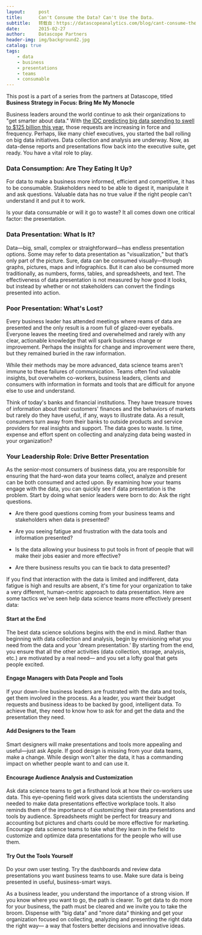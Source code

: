 ```yaml
---
layout:     post
title:      Can't Consume the Data? Can't Use the Data.
subtitle:   转载自：https://datascopeanalytics.com/blog/cant-consume-the-data-cant-use-the-data/
date:       2015-02-27
author:     Datascope Partners
header-img: img/background2.jpg
catalog: true
tags:
    - data
    - business
    - presentations
    - teams
    - consumable
---
```


This post is a part of a series from the partners at Datascope, titled **Business Strategy in Focus: Bring Me My Monocle**

Business leaders around the world continue to ask their
organizations to "get smarter about data." With
[the IDC predicting big data spending to swell to $125 billion this year](http://www.idc.com/getdoc.jsp?containerId=prUS25285614),
those requests are increasing in force and frequency. Perhaps, like
many chief executives, you started the ball rolling on big data
initiatives. Data collection and analysis are underway. Now, as
data-dense reports and presentations flow back into the executive
suite, get ready. You have a vital role to play.


### Data Consumption: Are They Eating It Up?


For data to make a business more informed, efficient and
competitive, it has to be consumable. Stakeholders need to be able
to digest it, manipulate it and ask questions. Valuable data has no
true value if the right people can't understand it and put it to
work.


Is your data consumable or will it go to waste? It all comes down one
critical factor: the presentation.

### Data Presentation: What Is It?

Data—big, small, complex or
straightforward—has endless presentation options. Some may refer to
data presentation as "visualization," but that’s only part of the
picture. Sure, data can be consumed visually—through graphs, pictures,
maps and infographics. But it can also be consumed more traditionally,
as numbers, forms, tables, and spreadsheets, and text. The
effectiveness of data presentation is not measured by how good it
looks, but instead by whether or not stakeholders can convert the
findings presented into action.


### Poor Presentation: What's Lost?

Every business leader has attended meetings where reams of data are
presented and the only result is a room full of glazed-over eyeballs.
Everyone leaves the meeting tired and overwhelmed and rarely with any
clear, actionable knowledge that will spark business change or
improvement. Perhaps the insights for change and improvement were
there, but they remained buried in the raw information.

While their methods may be more advanced, data science teams aren't
immune to these failures of communication. Teams often find valuable
insights, but overwhelm co-workers, business leaders, clients and
consumers with information in formats and tools that are difficult for
anyone else to use and understand.

Think of today's banks and financial institutions. They have
treasure troves of information about their customers' finances and the
behaviors of markets but rarely do they have useful, if any, ways to
illustrate data. As a result, consumers turn away from their banks to
outside products and service providers for real insights and support.
The data goes to waste. Is time, expense and effort spent on
collecting and analyzing data being wasted in your organization?

### Your Leadership Role: Drive Better Presentation

As the senior-most consumers of business data, you are responsible
for ensuring that the hard-won data your teams collect, analyze and
present can be both consumed and acted upon. By examining how your
teams engage with the data, you can quickly see if data presentation
is the problem. Start by doing what senior leaders were born to do:
Ask the right questions.

- Are there good questions coming from your business teams and stakeholders when data is presented?

- Are you seeing fatigue and frustration with the data tools and information presented?

- Is the data allowing your business to put tools in front of people that will make their jobs easier and more effective?

- Are there business results you can tie back to data presented?


If you find that interaction with the data is limited and
indifferent, data fatigue is high and results are absent, it's time
for your organization to take a very different, human-centric approach
to data presentation. Here are some tactics we've seen help data
science teams more effectively present data:

#### Start at the End

The best data science solutions begins with the end in mind. Rather
than beginning with data collection and analysis, begin by envisioning
what you need from the data and your 'dream presentation.' By starting
from the end, you ensure that all the other activities (data
collection, storage, analysis, etc.) are motivated by a real need— and
you set a lofty goal that gets people excited.

#### Engage Managers with Data People and Tools

If your down-line business leaders are frustrated with the data and
tools, get them involved in the process. As a leader, you want their
budget requests and business ideas to be backed by good, intelligent
data. To achieve that, they need to know how to ask for and get the
data and the presentation they need.

#### Add Designers to the Team

Smart designers will make presentations and tools more appealing
and useful—just ask Apple. If good design is missing from your data
teams, make a change. While design won't alter the data, it has a
commanding impact on whether people want to and can use it.

#### Encourage Audience Analysis and Customization

Ask data science teams to get a firsthand look at how their
co-workers use data. This eye-opening field work gives data scientists
the understanding needed to make data presentations effective
workplace tools. It also reminds them of the importance of customizing
their data presentations and tools by audience. Spreadsheets might be
perfect for treasury and accounting but pictures and charts could be
more effective for marketing. Encourage data science teams to take
what they learn in the field to customize and optimize data
presentations for the people who will use them.

#### Try Out the Tools Yourself

Do your own user testing. Try the dashboards and review data
presentations you want business teams to use. Make sure data is being
presented in useful, business-smart ways.

As a business leader, you understand the importance of a strong
vision. If you know where you want to go, the path is clearer. To get
data to do more for your business, the path must be cleared and we
invite you to take the broom. Dispense with "big data" and "more data"
thinking and get your organization focused on collecting, analyzing
and presenting the right data the right way— a way that fosters better
decisions and innovative ideas.
